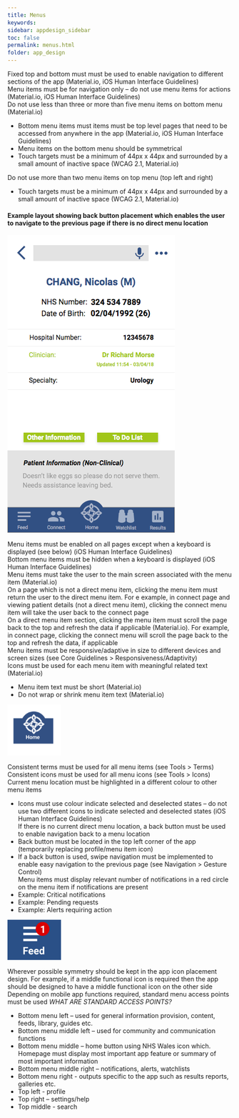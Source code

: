 ```yaml
---
title: Menus 
keywords:
sidebar: appdesign_sidebar
toc: false
permalink: menus.html
folder: app_design 
---
```


Fixed top and bottom must must be used to enable navigation to different sections of the app (Material.io, iOS Human Interface Guidelines)  
Menu items must be for navigation only – do not use menu items for actions (Material.io, iOS Human Interface Guidelines)  
Do not use less than three or more than five menu items on bottom menu (Material.io)  
* Bottom menu items must items must be top level pages that need to be accessed from anywhere in the app (Material.io, iOS Human Interface Guidelines)
* Menu items on the bottom menu should be symmetrical
* Touch targets must be a minimum of 44px x 44px and surrounded by a small amount of inactive space (WCAG 2.1, Material.io)

Do not use more than two menu items on top menu (top left and right)

* Touch targets must be a minimum of 44px x 44px and surrounded by a small amount of inactive space (WCAG 2.1, Material.io)

#### Example layout showing back button placement which enables the user to navigate to the previous page if there is no direct menu location  
<img class="img-responsive img-thumbnail" src="/images/examples/design-standards-navigation-example-1.png">

Menu items must be enabled on all pages except when a keyboard is displayed (see below) (iOS Human Interface Guidelines)  
Bottom menu items must be hidden when a keyboard is displayed (iOS Human Interface Guidelines)  
Menu items must take the user to the main screen associated with the menu item (Material.io)  
On a page which is not a direct menu item, clicking the menu item must return the user to the direct menu item. For e example, in connect page and viewing patient details (not a direct menu item), clicking the connect menu item will take  the user back to the connect page  
On a direct menu item section, clicking the menu item must scroll the page back to the top and refresh the data if applicable (Material.io). For example, in connect page, clicking the connect menu will scroll the page back to the top and refresh the data, if applicable  
Menu items must be responsive/adaptive in size to different devices and screen sizes (see Core Guidelines > Responsiveness/Adaptivity)  
Icons must be used for each menu item with meaningful related text (Material.io)  
* Menu item text must be short (Material.io)
* Do not wrap or shrink menu item text (Material.io)

<img src="/images/examples/design-standards-navigation-menus.png" style="max-width: 120px"> 

Consistent terms must be used for all menu items (see Tools > Terms)  
Consistent icons must be used for all menu icons (see Tools > Icons)  
Current menu location must be highlighted in a different colour to other menu items  
* Icons must use colour indicate selected and deselected states – do not use two different icons to indicate selected and deselected states (iOS Human Interface Guidelines)  
If there is no current direct menu location, a back button must be used to enable navigation back to a menu location  
* Back button must be located in the top left corner of the app (temporarily replacing profile/menu item icon)
* If a back button is used, swipe navigation must be implemented to enable easy navigation to the previous page (see Navigation > Gesture Control)  
Menu items must display relevant number of notifications in a red circle on the menu item if notifications are present  
* Example: Critical notifications
* Example: Pending requests
* Example: Alerts requiring action

<img src="/images/examples/design-standards-navigation-feed-image.png" style="max-width: 120px">

Wherever possible symmetry should be kept in the app icon placement design. For example, if a middle functional icon is required then the app should be designed to have a middle functional icon on the other side  
Depending on mobile app functions required, standard menu access points must be used *WHAT ARE STANDARD ACCESS POINTS?* 
* Bottom menu left – used for general information provision, content, feeds, library, guides etc.
* Bottom menu middle left – used for community and communication functions
* Bottom menu middle – home button using NHS Wales icon which. Homepage must display most important app feature or summary of most important information
* Bottom menu middle right – notifications, alerts, watchlists
* Bottom menu right - outputs specific to the app such as results reports, galleries etc.
* Top left - profile
* Top right – settings/help
* Top middle - search
